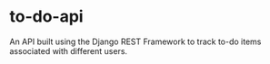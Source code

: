 # to-do-api
An API built using the Django REST Framework to track to-do items associated with different users.
